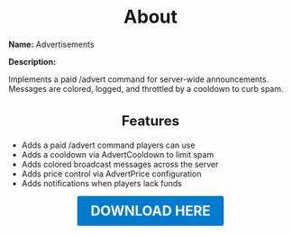 <h1 style="text-align:center; font-size:2rem; font-weight:bold;">About</h1>

**Name:**
Advertisements

**Description:**

Implements a paid /advert command for server-wide announcements. Messages are colored, logged, and throttled by a cooldown to curb spam.

<h2 style="text-align:center; font-size:1.5rem; font-weight:bold;">Features</h2>

- Adds a paid /advert command players can use
- Adds a cooldown via AdvertCooldown to limit spam
- Adds colored broadcast messages across the server
- Adds price control via AdvertPrice configuration
- Adds notifications when players lack funds

<p align="center"><a href="https://github.com/LiliaFramework/Modules/raw/refs/heads/gh-pages/advert.zip" style="display:inline-block;padding:12px 24px;font-size:1.5rem;font-weight:bold;text-decoration:none;color:#fff;background-color:var(--md-primary-fg-color,#007acc);border-radius:4px;">DOWNLOAD HERE</a></p>

